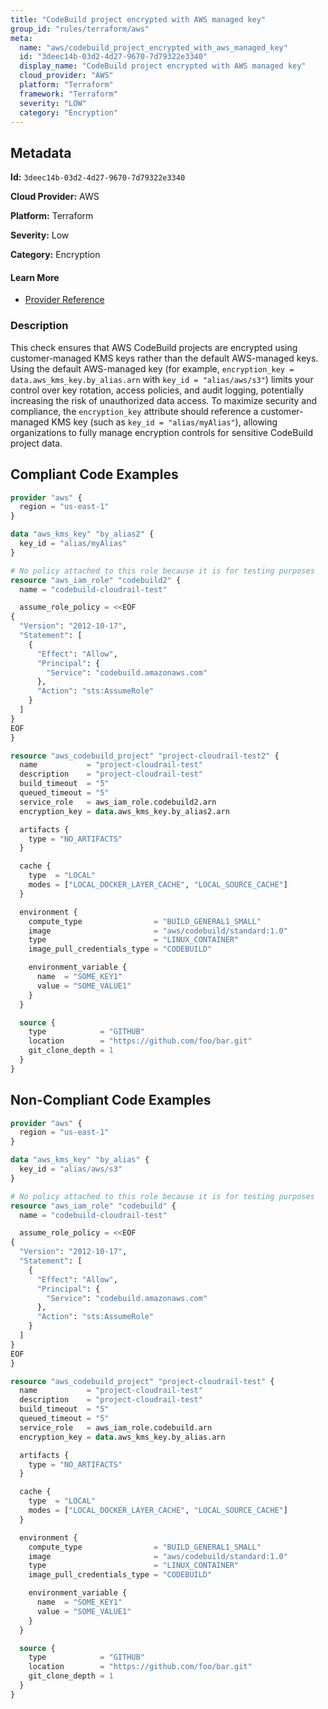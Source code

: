 ```yaml
---
title: "CodeBuild project encrypted with AWS managed key"
group_id: "rules/terraform/aws"
meta:
  name: "aws/codebuild_project_encrypted_with_aws_managed_key"
  id: "3deec14b-03d2-4d27-9670-7d79322e3340"
  display_name: "CodeBuild project encrypted with AWS managed key"
  cloud_provider: "AWS"
  platform: "Terraform"
  framework: "Terraform"
  severity: "LOW"
  category: "Encryption"
---
```

## Metadata

**Id:** `3deec14b-03d2-4d27-9670-7d79322e3340`

**Cloud Provider:** AWS

**Platform:** Terraform

**Severity:** Low

**Category:** Encryption

#### Learn More

 - [Provider Reference](https://registry.terraform.io/providers/hashicorp/aws/latest/docs/resources/codebuild_project#encryption_key)

### Description

 This check ensures that AWS CodeBuild projects are encrypted using customer-managed KMS keys rather than the default AWS-managed keys. Using the default AWS-managed key (for example, `encryption_key = data.aws_kms_key.by_alias.arn` with `key_id = "alias/aws/s3"`) limits your control over key rotation, access policies, and audit logging, potentially increasing the risk of unauthorized data access. To maximize security and compliance, the `encryption_key` attribute should reference a customer-managed KMS key (such as `key_id = "alias/myAlias"`), allowing organizations to fully manage encryption controls for sensitive CodeBuild project data.


## Compliant Code Examples
```terraform
provider "aws" {
  region = "us-east-1"
}

data "aws_kms_key" "by_alias2" {
  key_id = "alias/myAlias"
}

# No policy attached to this role because it is for testing purposes
resource "aws_iam_role" "codebuild2" {
  name = "codebuild-cloudrail-test"

  assume_role_policy = <<EOF
{
  "Version": "2012-10-17",
  "Statement": [
    {
      "Effect": "Allow",
      "Principal": {
        "Service": "codebuild.amazonaws.com"
      },
      "Action": "sts:AssumeRole"
    }
  ]
}
EOF
}

resource "aws_codebuild_project" "project-cloudrail-test2" {
  name           = "project-cloudrail-test"
  description    = "project-cloudrail-test"
  build_timeout  = "5"
  queued_timeout = "5"
  service_role   = aws_iam_role.codebuild2.arn
  encryption_key = data.aws_kms_key.by_alias2.arn

  artifacts {
    type = "NO_ARTIFACTS"
  }

  cache {
    type  = "LOCAL"
    modes = ["LOCAL_DOCKER_LAYER_CACHE", "LOCAL_SOURCE_CACHE"]
  }

  environment {
    compute_type                = "BUILD_GENERAL1_SMALL"
    image                       = "aws/codebuild/standard:1.0"
    type                        = "LINUX_CONTAINER"
    image_pull_credentials_type = "CODEBUILD"

    environment_variable {
      name  = "SOME_KEY1"
      value = "SOME_VALUE1"
    }
  }

  source {
    type            = "GITHUB"
    location        = "https://github.com/foo/bar.git"
    git_clone_depth = 1
  }
}

```
## Non-Compliant Code Examples
```terraform
provider "aws" {
  region = "us-east-1"
}

data "aws_kms_key" "by_alias" {
  key_id = "alias/aws/s3"
}

# No policy attached to this role because it is for testing purposes
resource "aws_iam_role" "codebuild" {
  name = "codebuild-cloudrail-test"

  assume_role_policy = <<EOF
{
  "Version": "2012-10-17",
  "Statement": [
    {
      "Effect": "Allow",
      "Principal": {
        "Service": "codebuild.amazonaws.com"
      },
      "Action": "sts:AssumeRole"
    }
  ]
}
EOF
}

resource "aws_codebuild_project" "project-cloudrail-test" {
  name           = "project-cloudrail-test"
  description    = "project-cloudrail-test"
  build_timeout  = "5"
  queued_timeout = "5"
  service_role   = aws_iam_role.codebuild.arn
  encryption_key = data.aws_kms_key.by_alias.arn

  artifacts {
    type = "NO_ARTIFACTS"
  }

  cache {
    type  = "LOCAL"
    modes = ["LOCAL_DOCKER_LAYER_CACHE", "LOCAL_SOURCE_CACHE"]
  }

  environment {
    compute_type                = "BUILD_GENERAL1_SMALL"
    image                       = "aws/codebuild/standard:1.0"
    type                        = "LINUX_CONTAINER"
    image_pull_credentials_type = "CODEBUILD"

    environment_variable {
      name  = "SOME_KEY1"
      value = "SOME_VALUE1"
    }
  }

  source {
    type            = "GITHUB"
    location        = "https://github.com/foo/bar.git"
    git_clone_depth = 1
  }
}

```